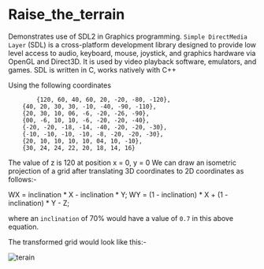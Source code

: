 # Raise_the_terrain
Demonstrates use of SDL2 in Graphics programming.
`Simple DirectMedia Layer` (SDL) is a cross-platform development library designed to provide low level access to audio, keyboard, mouse, joystick, and graphics hardware via OpenGL and Direct3D. It is used by video playback software, emulators, and games. SDL is written in C, works natively with C++


Using the following coordinates

    		{120, 60, 40, 60, 20, -20, -80, -120},
		{40, 20, 30, 30, -10, -40, -90, -110},
		{20, 30, 10, 06, -6, -20, -26, -90},
		{00, -6, 10, 10, -6, -20, -20, -40},
		{-20, -20, -18, -14, -40, -20, -20, -30},
		{-10, -10, -10, -10, -8, -20, -20, -30},
		{20, 10, 10, 10, 10, 04, 10, -10},
		{30, 24, 24, 22, 20, 18, 14, 16}

The value of z is 120 at position x = 0, y = 0
We can draw an isometric projection of a grid after translating 3D coordinates to 2D coordinates as follows:-

WX = inclination * X - inclination * Y;
WY = (1 - inclination) * X + (1 - inclination) * Y - Z;

where an `inclination` of 70% would have a value of `0.7` in this above equation.

The transformed grid would look like this:-

![terain](https://user-images.githubusercontent.com/44834632/119358650-8023df80-bcb1-11eb-8e2f-8b5e8fd2ba15.png)
